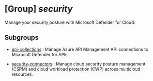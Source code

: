 # [Group] _security_

Manage your security posture with Microsoft Defender for Cloud.

## Subgroups

- [api-collections](/Commands/security/api-collections/readme.md)
: Manage Azure API Management API connections to Microsoft Defender for APIs.

- [security-connectors](/Commands/security/security-connectors/readme.md)
: Manage cloud security posture management (CSPM) and cloud workload protection (CWP) across multicloud resources.
